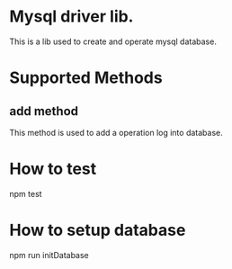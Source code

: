 # Mysql driver lib.
This is a lib used to create and operate mysql database.

# Supported Methods
## add method
This method is used to add a operation log into database.

# How to test
npm test

# How to setup database
npm run initDatabase
